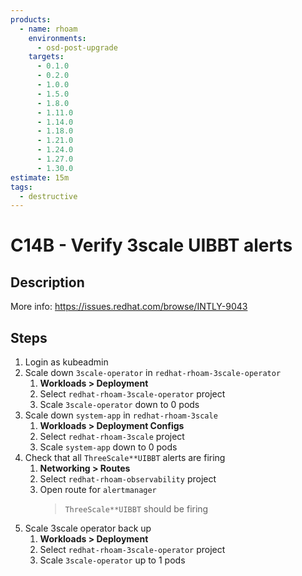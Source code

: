 ```yaml
---
products:
  - name: rhoam
    environments:
      - osd-post-upgrade
    targets:
      - 0.1.0
      - 0.2.0
      - 1.0.0
      - 1.5.0
      - 1.8.0
      - 1.11.0
      - 1.14.0
      - 1.18.0
      - 1.21.0
      - 1.24.0
      - 1.27.0
      - 1.30.0
estimate: 15m
tags:
  - destructive
---
```


# C14B - Verify 3scale UIBBT alerts

## Description

More info: <https://issues.redhat.com/browse/INTLY-9043>

## Steps

1. Login as kubeadmin
2. Scale down `3scale-operator` in `redhat-rhoam-3scale-operator`
   1. **Workloads > Deployment**
   2. Select `redhat-rhoam-3scale-operator` project
   3. Scale `3scale-operator` down to 0 pods
3. Scale down `system-app` in `redhat-rhoam-3scale`
   1. **Workloads > Deployment Configs**
   2. Select `redhat-rhoam-3scale` project
   3. Scale `system-app` down to 0 pods
4. Check that all `ThreeScale**UIBBT` alerts are firing
   1. **Networking > Routes**
   2. Select `redhat-rhoam-observability` project
   3. Open route for `alertmanager`
      > `ThreeScale**UIBBT` should be firing
5. Scale 3scale operator back up
   1. **Workloads > Deployment**
   2. Select `redhat-rhoam-3scale-operator` project
   3. Scale `3scale-operator` up to 1 pods
